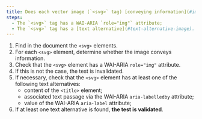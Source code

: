 ```yaml
---
title: Does each vector image (`<svg>` tag) [conveying information](#image-conveying-information) meet these conditions?
steps:
  - The `<svg>` tag has a WAI-ARIA `role="img"` attribute;
  - The `<svg>` tag has a [text alternative](#text-alternative-image).
---
```


1. Find in the document the `<svg>` elements.
2. For each `<svg>` element, determine whether the image conveys information.
3. Check that the `<svg>` element has a WAI-ARIA `role="img"` attribute.
4. If this is not the case, the test is invalidated.
5. If necessary, check that the `<svg>` element has at least one of the following text alternatives:
   - content of the `<title>` element;
   - associated text passage via the WAI-ARIA `aria-labelledby` attribute;
   - value of the WAI-ARIA `aria-label` attribute;
6. If at least one text alternative is found, **the test is validated**.
